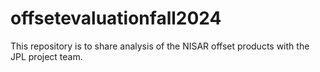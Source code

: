 # offsetevaluationfall2024

This repository is to share analysis of the NISAR offset products with the JPL project team.
